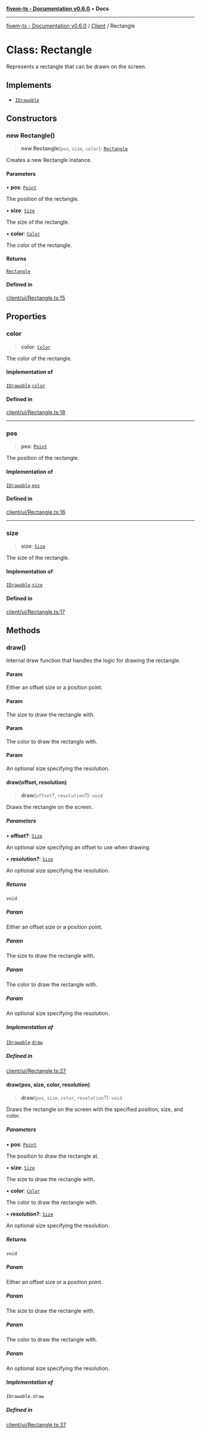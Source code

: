 [**fivem-ts - Documentation v0.6.0**](../../../README.md) • **Docs**

***

[fivem-ts - Documentation v0.6.0](../../../README.md) / [Client](../README.md) / Rectangle

# Class: Rectangle

Represents a rectangle that can be drawn on the screen.

## Implements

- [`IDrawable`](../interfaces/IDrawable.md)

## Constructors

### new Rectangle()

> **new Rectangle**(`pos`, `size`, `color`): [`Rectangle`](Rectangle.md)

Creates a new Rectangle instance.

#### Parameters

• **pos**: [`Point`](Point.md)

The position of the rectangle.

• **size**: [`Size`](Size.md)

The size of the rectangle.

• **color**: [`Color`](Color.md)

The color of the rectangle.

#### Returns

[`Rectangle`](Rectangle.md)

#### Defined in

[client/ui/Rectangle.ts:15](https://github.com/Purpose-Dev/fivem-ts/blob/main/src/client/ui/Rectangle.ts#L15)

## Properties

### color

> **color**: [`Color`](Color.md)

The color of the rectangle.

#### Implementation of

[`IDrawable`](../interfaces/IDrawable.md).[`color`](../interfaces/IDrawable.md#color)

#### Defined in

[client/ui/Rectangle.ts:18](https://github.com/Purpose-Dev/fivem-ts/blob/main/src/client/ui/Rectangle.ts#L18)

***

### pos

> **pos**: [`Point`](Point.md)

The position of the rectangle.

#### Implementation of

[`IDrawable`](../interfaces/IDrawable.md).[`pos`](../interfaces/IDrawable.md#pos)

#### Defined in

[client/ui/Rectangle.ts:16](https://github.com/Purpose-Dev/fivem-ts/blob/main/src/client/ui/Rectangle.ts#L16)

***

### size

> **size**: [`Size`](Size.md)

The size of the rectangle.

#### Implementation of

[`IDrawable`](../interfaces/IDrawable.md).[`size`](../interfaces/IDrawable.md#size)

#### Defined in

[client/ui/Rectangle.ts:17](https://github.com/Purpose-Dev/fivem-ts/blob/main/src/client/ui/Rectangle.ts#L17)

## Methods

### draw()

Internal draw function that handles the logic for drawing the rectangle.

#### Param

Either an offset size or a position point.

#### Param

The size to draw the rectangle with.

#### Param

The color to draw the rectangle with.

#### Param

An optional size specifying the resolution.

#### draw(offset, resolution)

> **draw**(`offset`?, `resolution`?): `void`

Draws the rectangle on the screen.

##### Parameters

• **offset?**: [`Size`](Size.md)

An optional size specifying an offset to use when drawing.

• **resolution?**: [`Size`](Size.md)

An optional size specifying the resolution.

##### Returns

`void`

##### Param

Either an offset size or a position point.

##### Param

The size to draw the rectangle with.

##### Param

The color to draw the rectangle with.

##### Param

An optional size specifying the resolution.

##### Implementation of

[`IDrawable`](../interfaces/IDrawable.md).[`draw`](../interfaces/IDrawable.md#draw)

##### Defined in

[client/ui/Rectangle.ts:27](https://github.com/Purpose-Dev/fivem-ts/blob/main/src/client/ui/Rectangle.ts#L27)

#### draw(pos, size, color, resolution)

> **draw**(`pos`, `size`, `color`, `resolution`?): `void`

Draws the rectangle on the screen with the specified position, size, and color.

##### Parameters

• **pos**: [`Point`](Point.md)

The position to draw the rectangle at.

• **size**: [`Size`](Size.md)

The size to draw the rectangle with.

• **color**: [`Color`](Color.md)

The color to draw the rectangle with.

• **resolution?**: [`Size`](Size.md)

An optional size specifying the resolution.

##### Returns

`void`

##### Param

Either an offset size or a position point.

##### Param

The size to draw the rectangle with.

##### Param

The color to draw the rectangle with.

##### Param

An optional size specifying the resolution.

##### Implementation of

`IDrawable.draw`

##### Defined in

[client/ui/Rectangle.ts:37](https://github.com/Purpose-Dev/fivem-ts/blob/main/src/client/ui/Rectangle.ts#L37)
